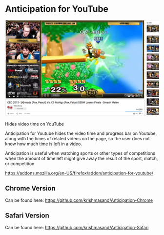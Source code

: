 Anticipation for YouTube
=============

![](Screenshot.png)


Hides video time on YouTube

Anticipation for Youtube hides the video time and progress bar on Youtube, along with the times of related videos on the page, so the user does not know how much time is left in a video.

Anticipation is useful when watching sports or other types of competitions when the amount of time left might give away the result of the sport, match, or competition.

https://addons.mozilla.org/en-US/firefox/addon/anticipation-for-youtube/

Chrome Version
---------------

Can be found here: https://github.com/krishmasand/Anticipation-Chrome

Safari Version
--------------

Can be found here: https://github.com/krishmasand/Anticipation-Safari
